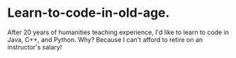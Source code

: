 # Learn-to-code-in-old-age.
After 20 years of humanities teaching experience, I'd like to learn to code in Java, C++, and Python. Why? Because I can't afford to retire on an instructor's salary!
